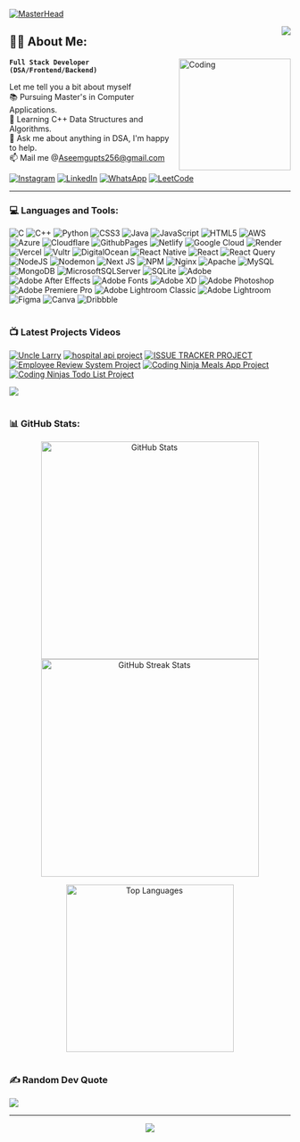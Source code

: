
[![MasterHead](https://media.licdn.com/dms/image/D4D16AQEa6GCBSHr6jA/profile-displaybackgroundimage-shrink_350_1400/0/1710447107969?e=1717632000&v=beta&t=oOXjsTskQWJICnbaZANL6pysTKgEk0dD230M2psUn8M)](https://www.linkedin.com/in/aseemdev/)

<img align="right" src="https://visitor-badge.laobi.icu/badge?page_id=Aseemgupta256.Aseemgupta256" />

## 🏄‍♂️ About Me:
<img align="right" alt="Coding" height="200" src="https://techcommunity.microsoft.com/t5/image/serverpage/image-id/516991iCDD155007B7F6A91">

**`Full Stack Developer (DSA/Frontend/Backend)`**

Let me tell you a bit about myself <br>📚 Pursuing Master's in Computer Applications.<br>🌱 Learning C++ Data Structures and Algorithms.<br>💬 Ask me about anything in DSA, I'm happy to help.<br>📫 Mail me @Aseemgupts256@gmail.com

[![Instagram](https://img.shields.io/badge/Instagram-%23E4405F.svg?logo=Instagram&logoColor=white)](https://instagram.com/aseem._pvt) [![LinkedIn](https://img.shields.io/badge/LinkedIn-%230077B5.svg?logo=linkedin&logoColor=white)](https://linkedin.com/in/aseemdev) [![WhatsApp](https://img.shields.io/badge/WhatsApp-green?logo=whatsapp&logoColor=white
)](https://wa.me/7570056795?text=Hi%20Aseem) [![LeetCode](https://img.shields.io/badge/LeetCode-orange?logo=leetcode&logoColor=black
)](https://leetcode.com/aseemdev/)

---

### 💻 Languages and Tools:
![C](https://img.shields.io/badge/c-%2300599C.svg?style=for-the-badge&logo=c&logoColor=white) ![C++](https://img.shields.io/badge/c++-%2300599C.svg?style=for-the-badge&logo=c%2B%2B&logoColor=white) ![Python](https://img.shields.io/badge/python-3670A0?style=for-the-badge&logo=python&logoColor=ffdd54) ![CSS3](https://img.shields.io/badge/css3-%231572B6.svg?style=for-the-badge&logo=css3&logoColor=white) ![Java](https://img.shields.io/badge/java-%23ED8B00.svg?style=for-the-badge&logo=openjdk&logoColor=white) ![JavaScript](https://img.shields.io/badge/javascript-%23323330.svg?style=for-the-badge&logo=javascript&logoColor=%23F7DF1E) ![HTML5](https://img.shields.io/badge/html5-%23E34F26.svg?style=for-the-badge&logo=html5&logoColor=white) ![AWS](https://img.shields.io/badge/AWS-%23FF9900.svg?style=for-the-badge&logo=amazon-aws&logoColor=white) ![Azure](https://img.shields.io/badge/azure-%230072C6.svg?style=for-the-badge&logo=microsoftazure&logoColor=white) ![Cloudflare](https://img.shields.io/badge/Cloudflare-F38020?style=for-the-badge&logo=Cloudflare&logoColor=white) ![GithubPages](https://img.shields.io/badge/github%20pages-121013?style=for-the-badge&logo=github&logoColor=white) ![Netlify](https://img.shields.io/badge/netlify-%23000000.svg?style=for-the-badge&logo=netlify&logoColor=#00C7B7) ![Google Cloud](https://img.shields.io/badge/GoogleCloud-%234285F4.svg?style=for-the-badge&logo=google-cloud&logoColor=white) ![Render](https://img.shields.io/badge/Render-%46E3B7.svg?style=for-the-badge&logo=render&logoColor=white) ![Vercel](https://img.shields.io/badge/vercel-%23000000.svg?style=for-the-badge&logo=vercel&logoColor=white) ![Vultr](https://img.shields.io/badge/Vultr-007BFC.svg?style=for-the-badge&logo=vultr) ![DigitalOcean](https://img.shields.io/badge/DigitalOcean-%230167ff.svg?style=for-the-badge&logo=digitalOcean&logoColor=white) ![React Native](https://img.shields.io/badge/react_native-%2320232a.svg?style=for-the-badge&logo=react&logoColor=%2361DAFB) ![React](https://img.shields.io/badge/react-%2320232a.svg?style=for-the-badge&logo=react&logoColor=%2361DAFB) ![React Query](https://img.shields.io/badge/-React%20Query-FF4154?style=for-the-badge&logo=react%20query&logoColor=white) ![NodeJS](https://img.shields.io/badge/node.js-6DA55F?style=for-the-badge&logo=node.js&logoColor=white) ![Nodemon](https://img.shields.io/badge/NODEMON-%23323330.svg?style=for-the-badge&logo=nodemon&logoColor=%BBDEAD) ![Next JS](https://img.shields.io/badge/Next-black?style=for-the-badge&logo=next.js&logoColor=white) ![NPM](https://img.shields.io/badge/NPM-%23CB3837.svg?style=for-the-badge&logo=npm&logoColor=white) ![Nginx](https://img.shields.io/badge/nginx-%23009639.svg?style=for-the-badge&logo=nginx&logoColor=white) ![Apache](https://img.shields.io/badge/apache-%23D42029.svg?style=for-the-badge&logo=apache&logoColor=white) ![MySQL](https://img.shields.io/badge/mysql-%2300000f.svg?style=for-the-badge&logo=mysql&logoColor=white) ![MongoDB](https://img.shields.io/badge/MongoDB-%234ea94b.svg?style=for-the-badge&logo=mongodb&logoColor=white) ![MicrosoftSQLServer](https://img.shields.io/badge/Microsoft%20SQL%20Server-CC2927?style=for-the-badge&logo=microsoft%20sql%20server&logoColor=white) ![SQLite](https://img.shields.io/badge/sqlite-%2307405e.svg?style=for-the-badge&logo=sqlite&logoColor=white) ![Adobe](https://img.shields.io/badge/adobe-%23FF0000.svg?style=for-the-badge&logo=adobe&logoColor=white) ![Adobe After Effects](https://img.shields.io/badge/Adobe%20After%20Effects-9999FF.svg?style=for-the-badge&logo=Adobe%20After%20Effects&logoColor=white) ![Adobe Fonts](https://img.shields.io/badge/Adobe%20Fonts-000B1D.svg?style=for-the-badge&logo=Adobe%20Fonts&logoColor=white) ![Adobe XD](https://img.shields.io/badge/Adobe%20XD-470137?style=for-the-badge&logo=Adobe%20XD&logoColor=#FF61F6) ![Adobe Photoshop](https://img.shields.io/badge/adobe%20photoshop-%2331A8FF.svg?style=for-the-badge&logo=adobe%20photoshop&logoColor=white) ![Adobe Premiere Pro](https://img.shields.io/badge/Adobe%20Premiere%20Pro-9999FF.svg?style=for-the-badge&logo=Adobe%20Premiere%20Pro&logoColor=white) ![Adobe Lightroom Classic](https://img.shields.io/badge/Adobe%20Lightroom%20Classic-31A8FF.svg?style=for-the-badge&logo=Adobe%20Lightroom%20Classic&logoColor=white) ![Adobe Lightroom](https://img.shields.io/badge/Adobe%20Lightroom-31A8FF.svg?style=for-the-badge&logo=Adobe%20Lightroom&logoColor=white) ![Figma](https://img.shields.io/badge/figma-%23F24E1E.svg?style=for-the-badge&logo=figma&logoColor=white) ![Canva](https://img.shields.io/badge/Canva-%2300C4CC.svg?style=for-the-badge&logo=Canva&logoColor=white) ![Dribbble](https://img.shields.io/badge/Dribbble-EA4C89?style=for-the-badge&logo=dribbble&logoColor=white)
#

### 📺 Latest Projects Videos

<!-- BEGIN YOUTUBE-CARDS -->
[![Uncle Larry](https://ytcards.demolab.com/?id=hoeEHuTq3aM&title=Uncle+Larry&lang=en&timestamp=1701633010&background_color=%230d1117&title_color=%23ffffff&stats_color=%23dedede&max_title_lines=1&width=250&border_radius=5 "Uncle Larry")](https://www.youtube.com/watch?v=hoeEHuTq3aM)
[![hospital api project](https://ytcards.demolab.com/?id=YnsNrVXOVwA&title=hospital+api+project&lang=en&timestamp=1683999936&background_color=%230d1117&title_color=%23ffffff&stats_color=%23dedede&max_title_lines=1&width=250&border_radius=5 "hospital api project")](https://www.youtube.com/watch?v=YnsNrVXOVwA)
[![ISSUE TRACKER PROJECT](https://ytcards.demolab.com/?id=jMPLLVkS9Ps&title=ISSUE+TRACKER+PROJECT&lang=en&timestamp=1683999811&background_color=%230d1117&title_color=%23ffffff&stats_color=%23dedede&max_title_lines=1&width=250&border_radius=5 "ISSUE TRACKER PROJECT")](https://www.youtube.com/watch?v=jMPLLVkS9Ps)
[![Employee Review System Project](https://ytcards.demolab.com/?id=vQ5YmQgqRaE&title=Employee+Review+System+Project&lang=en&timestamp=1683999679&background_color=%230d1117&title_color=%23ffffff&stats_color=%23dedede&max_title_lines=1&width=250&border_radius=5 "Employee Review System Project")](https://www.youtube.com/watch?v=vQ5YmQgqRaE)
[![Coding Ninja Meals App Project](https://ytcards.demolab.com/?id=ypSNmdpzIsY&title=Coding+Ninja+Meals+App+Project&lang=en&timestamp=1678725128&background_color=%230d1117&title_color=%23ffffff&stats_color=%23dedede&max_title_lines=1&width=250&border_radius=5 "Coding Ninja Meals App Project")](https://www.youtube.com/watch?v=ypSNmdpzIsY)
[![Coding Ninjas Todo List Project](https://ytcards.demolab.com/?id=EHhfzFSf9Sw&title=Coding+Ninjas+Todo+List+Project&lang=en&timestamp=1678646828&background_color=%230d1117&title_color=%23ffffff&stats_color=%23dedede&max_title_lines=1&width=250&border_radius=5 "Coding Ninjas Todo List Project")](https://www.youtube.com/watch?v=EHhfzFSf9Sw)
<!-- END YOUTUBE-CARDS -->

[<img src="https://custom-icon-badges.demolab.com/badge/-Subscribe%20For%20More-red?style=for-the-badge&logo=video&logoColor=white"/>](https://www.youtube.com/channel/UChZYRiaWqNwYjDwdTOMzv9Q?sub_confirmation=1)
#

### 📊 GitHub Stats:
<p align="center">
  <img width=390 src="https://github-readme-stats.vercel.app/api?username=Aseemgupta256&theme=highcontrast&hide_border=false&include_all_commits=false&count_private=false" alt="GitHub Stats">
  
  <img width=390 src="https://github-readme-streak-stats.herokuapp.com/?user=Aseemgupta256&theme=highcontrast&hide_border=false" alt="GitHub Streak Stats">
</p>
<p align="center">
  <img width=300 src="https://github-readme-stats.vercel.app/api/top-langs/?username=Aseemgupta256&theme=highcontrast&hide_border=false&include_all_commits=false&count_private=false&layout=compact" alt="Top Languages">
</p>

#

### ✍️ Random Dev Quote
![](https://quotes-github-readme.vercel.app/api?type=horizontal&theme=radical)

---
 <p align="center">
    <img src="https://readme-typing-svg.herokuapp.com/?font=Righteous&&pause=1000&color=F70000&size=20&center=true&vCenter=true&width=500&height=40&duration=4000&lines=Made+With+❤️‍🩹+by+Aseem!;+Signing+Off,+Good+Bye+:);" />
</p>

